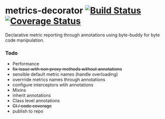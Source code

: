 # metrics-decorator  [![Build Status](https://api.travis-ci.org/plasma147/metrics-decorator.svg?branch=master)](https://travis-ci.org/plasma147/metrics-decorator) [![Coverage Status](https://coveralls.io/repos/github/plasma147/metrics-decorator/badge.svg?branch=master)](https://coveralls.io/github/plasma147/metrics-decorator?branch=master)

Declarative metric reporting through annotations using byte-buddy for byte code manipulation.

### Todo
 * Performance
 * ~~fix issue with non proxy methods without annotations~~
 * sensible default metric names (handle overloading)
 * overrride metrics names through annotations
 * configure interceptors wtih annotations
 * Mixins
 * inherit annotations
 * Class level annotations
 * ~~CI / code coverage~~
 * publish to repo
